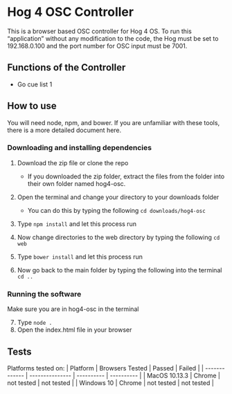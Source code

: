 # Hog 4 OSC Controller

This is a browser based OSC controller for Hog 4 OS.
To run this “application” without any modification to the code, the Hog must be set to 192.168.0.100 and the port number for OSC input must be 7001.

## Functions of the Controller

* Go cue list 1

## How to use

You will need node, npm, and bower. If you are unfamiliar with these tools, there is a more detailed document here.

### Downloading and installing dependencies

1. Download the zip file or clone the repo

   * If you downloaded the zip folder, extract the files from the folder into their own folder named hog4-osc.

2. Open the terminal and change your directory to your downloads folder

   * You can do this by typing the following `cd downloads/hog4-osc`

3. Type `npm install` and let this process run
4. Now change directories to the web directory by typing the following `cd web`
5. Type `bower install` and let this process run
6. Now go back to the main folder by typing the following into the terminal `cd ..`

### Running the software

Make sure you are in hog4-osc in the terminal

7. Type `node .`
8. Open the index.html file in your browser

## Tests

Platforms tested on:
| Platform | Browsers Tested | Passed | Failed |
| ------------- | --------------- | ---------- | ---------- |
| MacOS 10.13.3 | Chrome | not tested | not tested |
| Windows 10 | Chrome | not tested | not tested |
